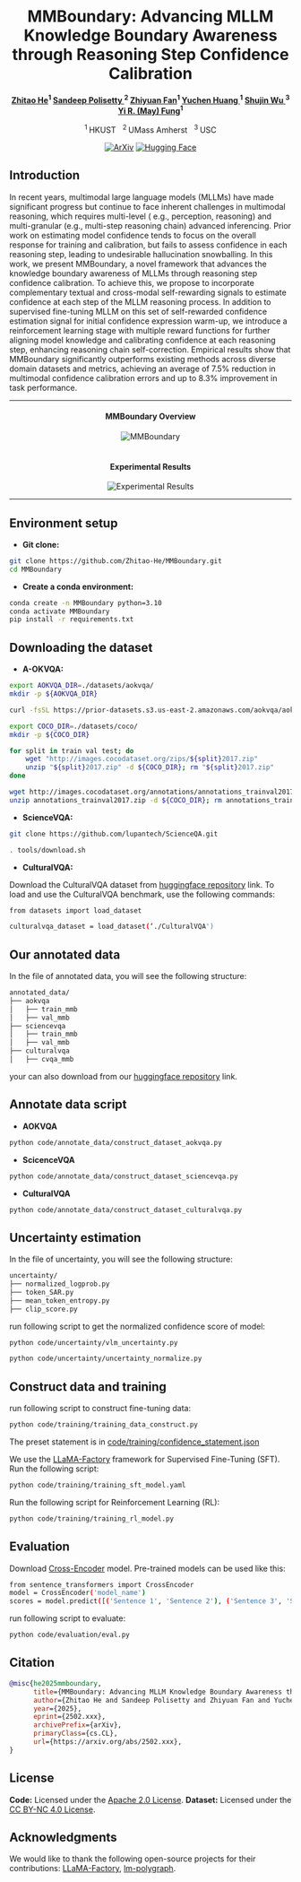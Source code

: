 <div align="center">

# MMBoundary: Advancing MLLM Knowledge Boundary Awareness through Reasoning Step Confidence Calibration

</div>

<div align="center">
<b><a href="https://scholar.google.com/citations?user=ULvoYXgAAAAJ&hl=zh-CN" target="_blank">Zhitao He</a><sup>1</sup> <a href="https://github.com/Zhitao-He/MMBoundary" target="_blank"> Sandeep Polisetty </a><sup>2</sup> <a href="https://zhiyuan.fan/" target="_blank">Zhiyuan Fan</a><sup>1</sup> <a href="https://lukahhcm.github.io/" target="_blank"> Yuchen Huang </a><sup>1</sup> <a href="https://shujinwu-0814.github.io/" target="_blank"> Shujin Wu </a><sup>3</sup> <a href="https://mayrfung.github.io/" target="_blank">Yi R. (May) Fung</a><sup>1</sup></b>


<sup>1 </sup>HKUST &nbsp; <sup>2 </sup> UMass Amherst &nbsp; <sup>3 </sup>USC

[![ArXiv](https://img.shields.io/badge/arXiv-2502.xxx-B31B1B.svg?logo=arxiv&logoColor=white)](https://arxiv.org/abs/xxx)
[![Hugging Face](https://img.shields.io/badge/%F0%9F%A4%97-Hugging%20Face-blue)](https://huggingface.co/datasets/Sterzhang/xxx)

</div>

## Introduction

In recent years, multimodal large language models (MLLMs) have made significant progress but continue to face inherent challenges in multimodal reasoning, which requires multi-level ( e.g.,  perception, reasoning) and multi-granular (e.g., multi-step reasoning chain) advanced inferencing. Prior work on estimating model confidence tends to focus on the overall response for training and calibration, but fails to assess confidence in each reasoning step, leading to undesirable hallucination snowballing. In this work, we present MMBoundary, a novel framework that advances the knowledge boundary awareness of MLLMs through reasoning step confidence calibration. To achieve this, we propose to incorporate complementary textual and cross-modal self-rewarding signals to estimate confidence at each step of the MLLM reasoning process. In addition to supervised fine-tuning MLLM on this set of self-rewarded confidence estimation signal for initial confidence expression warm-up, we introduce a reinforcement learning stage with multiple reward functions for further aligning model knowledge and calibrating confidence at each reasoning step, enhancing reasoning chain self-correction. Empirical results show that MMBoundary significantly outperforms existing methods across diverse domain datasets and metrics, achieving an average of 7.5% reduction in multimodal confidence calibration errors and up to 8.3% improvement in task performance.

---

<div align="center">
<h4>MMBoundary Overview</h4>
<img src= "asset/figs/fig.png" width=“90%" alt= "MMBoundary"/>
</div>

<br>

<div align="center">
<h4>Experimental Results</h4>
<img src="asset/figs/table1.png" width=“90%" alt="Experimental Results"/>
</div>

---

## Environment setup

- **Git clone:**

```bash
git clone https://github.com/Zhitao-He/MMBoundary.git
cd MMBoundary
```

- **Create a conda environment:**

```bash
conda create -n MMBoundary python=3.10
conda activate MMBoundary
pip install -r requirements.txt
```

## Downloading the dataset

- **A-OKVQA:**

```bash
export AOKVQA_DIR=./datasets/aokvqa/
mkdir -p ${AOKVQA_DIR}

curl -fsSL https://prior-datasets.s3.us-east-2.amazonaws.com/aokvqa/aokvqa_v1p0.tar.gz | tar xvz -C ${AOKVQA_DIR}

```

```bash
export COCO_DIR=./datasets/coco/
mkdir -p ${COCO_DIR}

for split in train val test; do
    wget "http://images.cocodataset.org/zips/${split}2017.zip"
    unzip "${split}2017.zip" -d ${COCO_DIR}; rm "${split}2017.zip"
done

wget http://images.cocodataset.org/annotations/annotations_trainval2017.zip
unzip annotations_trainval2017.zip -d ${COCO_DIR}; rm annotations_trainval2017.zip
```

- **ScienceVQA:**

```bash
git clone https://github.com/lupantech/ScienceQA.git

. tools/download.sh
```

- **CulturalVQA:**

Download the CulturalVQA dataset from [huggingface repository](https://huggingface.co/datasets/mair-lab/CulturalVQA/tree/main/data) link. To load and use the CulturalVQA benchmark, use the following commands:

```bash
from datasets import load_dataset

culturalvqa_dataset = load_dataset(‘./CulturalVQA')
```

## Our annotated data

In the file of annotated data, you will see the following structure:

```bash
annotated_data/
├── aokvqa
│   ├── train_mmb
│   ├── val_mmb
├── sciencevqa
│   ├── train_mmb
│   ├── val_mmb
├── culturalvqa
│   ├── cvqa_mmb
```

your can also download from our [huggingface repository](https://huggingface.co/datasets/Zhitao-He/MMBoundary) link.

## Annotate data script

- **AOKVQA** 

```bash
python code/annotate_data/construct_dataset_aokvqa.py
```

- **ScicenceVQA**

```bash
python code/annotate_data/construct_dataset_sciencevqa.py
```

- **CulturalVQA**

```bash
python code/annotate_data/construct_dataset_culturalvqa.py
```

## Uncertainty estimation

In the file of uncertainty, you will see the following structure:

```bash
uncertainty/
├── normalized_logprob.py
├── token_SAR.py
├── mean_token_entropy.py
├── clip_score.py
```

run following script to get the normalized confidence score of model: 

```bash
python code/uncertainty/vlm_uncertainty.py

python code/uncertainty/uncertainty_normalize.py
```

## Construct data and training

run following script to construct fine-tuning data:

```bash
python code/training/training_data_construct.py
```

The preset statement is in  [code/training/confidence_statement.json](code/training/confidence_statement.json)

We use the [LLaMA-Factory](https://github.com/hiyouga/LLaMA-Factory) framework for Supervised Fine-Tuning (SFT). Run the following script:

```bash
python code/training/training_sft_model.yaml
```

Run the following script for Reinforcement Learning (RL):

```bash
python code/training/training_rl_model.py
```

## Evaluation

Download [Cross-Encoder](https://www.sbert.net/examples/applications/cross-encoder/README.html) model. Pre-trained models can be used like this:

```bash
from sentence_transformers import CrossEncoder
model = CrossEncoder('model_name')
scores = model.predict([('Sentence 1', 'Sentence 2'), ('Sentence 3', 'Sentence 4')])
```

run following script to evaluate:

```bash
python code/evaluation/eval.py
```

## Citation

```bibtex
@misc{he2025mmboundary,
      title={MMBoundary: Advancing MLLM Knowledge Boundary Awareness through Reasoning Step Confidence Calibration}, 
      author={Zhitao He and Sandeep Polisetty and Zhiyuan Fan and Yuchen Huang and Shijin Wu and Yi R. Fung},
      year={2025},
      eprint={2502.xxx},
      archivePrefix={arXiv},
      primaryClass={cs.CL},
      url={https://arxiv.org/abs/2502.xxx}, 
}
```

## License

**Code:** Licensed under the [Apache 2.0 License](LICENSE).
 **Dataset:** Licensed under the [CC BY-NC 4.0 License](https://creativecommons.org/licenses/by-nc/4.0/).
 
## Acknowledgments  
We would like to thank the following open-source projects for their contributions:  [LLaMA-Factory](https://github.com/hiyouga/LLaMA-Factory), [lm-polygraph](https://github.com/IINemo/lm-polygraph).


